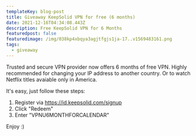 ```yaml
---
templateKey: blog-post
title: Giveaway KeepSolid VPN for free (6 months)
date: 2021-12-16T04:34:08.443Z
description: Free KeepSolid VPN for 6 Months
featuredpost: false
featuredimage: /img/038kp4xbqya3agjtfgjs1ja-17..v1569483161.png
tags:
  - giveaway
---
```

Trusted and secure VPN provider now offers 6 months of free VPN. Highly recommended for changing your IP address to another country. Or to watch Netflix titles avaiable only in America.

It's easy, just follow these steps:

1. Register via https://id.keepsolid.com/signup
2. Click "Redeem"
3. Enter "VPNU6MONTHFORCALENDAR"

Enjoy :)
